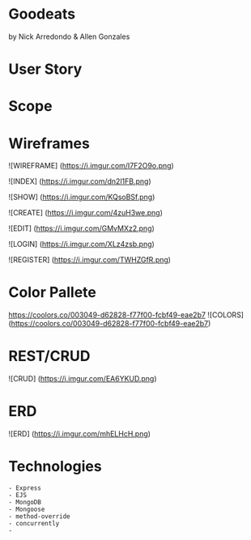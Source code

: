 # Goodeats 
by Nick Arredondo & Allen Gonzales

# User Story

# Scope

# Wireframes
![WIREFRAME] (https://i.imgur.com/I7F2O9o.png)

![INDEX] (https://i.imgur.com/dn2l1FB.png)

![SHOW] (https://i.imgur.com/KQsoBSf.png)

![CREATE] (https://i.imgur.com/4zuH3we.png)

![EDIT] (https://i.imgur.com/GMvMXz2.png)

![LOGIN] (https://i.imgur.com/XLz4zsb.png)

![REGISTER] (https://i.imgur.com/TWHZGfR.png)

# Color Pallete
https://coolors.co/003049-d62828-f77f00-fcbf49-eae2b7
![COLORS] (https://coolors.co/003049-d62828-f77f00-fcbf49-eae2b7)
# REST/CRUD 
![CRUD] (https://i.imgur.com/EA6YKUD.png)

# ERD 
![ERD]  (https://i.imgur.com/mhELHcH.png)

# Technologies
    - Express
    - EJS
    - MongoDB
    - Mongoose
    - method-override
    - concurrently
    - 